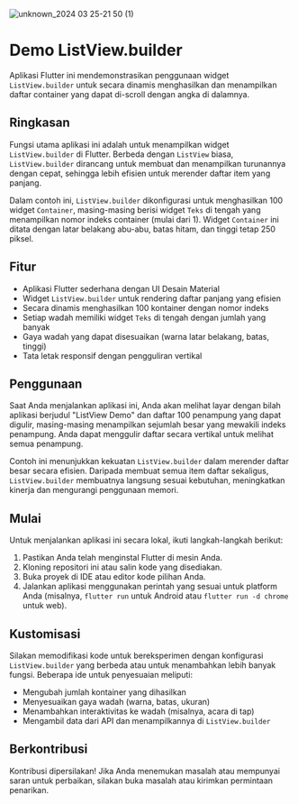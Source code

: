 ![unknown_2024 03 25-21 50 (1)](https://github.com/Gumihuy/Tugas_Week_5/assets/123556107/c7979a7b-c406-48be-8989-bb47018b1e23)
# Demo ListView.builder

Aplikasi Flutter ini mendemonstrasikan penggunaan widget `ListView.builder` untuk secara dinamis menghasilkan dan menampilkan daftar container yang dapat di-scroll dengan angka di dalamnya.

## Ringkasan

Fungsi utama aplikasi ini adalah untuk menampilkan widget `ListView.builder` di Flutter. Berbeda dengan `ListView` biasa, `ListView.builder` dirancang untuk membuat dan menampilkan turunannya dengan cepat, sehingga lebih efisien untuk merender daftar item yang panjang.

Dalam contoh ini, `ListView.builder` dikonfigurasi untuk menghasilkan 100 widget `Container`, masing-masing berisi widget `Teks` di tengah yang menampilkan nomor indeks container (mulai dari 1). Widget `Container` ini ditata dengan latar belakang abu-abu, batas hitam, dan tinggi tetap 250 piksel.

## Fitur

- Aplikasi Flutter sederhana dengan UI Desain Material
- Widget `ListView.builder` untuk rendering daftar panjang yang efisien
- Secara dinamis menghasilkan 100 kontainer dengan nomor indeks
- Setiap wadah memiliki widget `Teks` di tengah dengan jumlah yang banyak
- Gaya wadah yang dapat disesuaikan (warna latar belakang, batas, tinggi)
- Tata letak responsif dengan pengguliran vertikal

## Penggunaan

Saat Anda menjalankan aplikasi ini, Anda akan melihat layar dengan bilah aplikasi berjudul "ListView Demo" dan daftar 100 penampung yang dapat digulir, masing-masing menampilkan sejumlah besar yang mewakili indeks penampung. Anda dapat menggulir daftar secara vertikal untuk melihat semua penampung.

Contoh ini menunjukkan kekuatan `ListView.builder` dalam merender daftar besar secara efisien. Daripada membuat semua item daftar sekaligus, `ListView.builder` membuatnya langsung sesuai kebutuhan, meningkatkan kinerja dan mengurangi penggunaan memori.

## Mulai

Untuk menjalankan aplikasi ini secara lokal, ikuti langkah-langkah berikut:

1. Pastikan Anda telah menginstal Flutter di mesin Anda.
2. Kloning repositori ini atau salin kode yang disediakan.
3. Buka proyek di IDE atau editor kode pilihan Anda.
4. Jalankan aplikasi menggunakan perintah yang sesuai untuk platform Anda (misalnya, `flutter run` untuk Android atau `flutter run -d chrome` untuk web).

## Kustomisasi

Silakan memodifikasi kode untuk bereksperimen dengan konfigurasi `ListView.builder` yang berbeda atau untuk menambahkan lebih banyak fungsi. Beberapa ide untuk penyesuaian meliputi:

- Mengubah jumlah kontainer yang dihasilkan
- Menyesuaikan gaya wadah (warna, batas, ukuran)
- Menambahkan interaktivitas ke wadah (misalnya, acara di tap)
- Mengambil data dari API dan menampilkannya di `ListView.builder`

## Berkontribusi

Kontribusi dipersilakan! Jika Anda menemukan masalah atau mempunyai saran untuk perbaikan, silakan buka masalah atau kirimkan permintaan penarikan.
